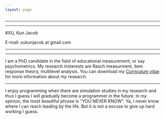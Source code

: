 ```yaml
---
layout: page
---
```


----
----

#XU, Kun Jacob

E-mail: xukunjacob at gmail.com 

---
---

I am a PhD candidate in the field of educational measurement, or say psychometrics. My research insterests are Rasch measurment, item response theory, multilevel analysis. You can download my [*Curriculum vitae*](/CV.pdf) for more information about my research.

---
I enjoy programming when there are simulation studies in my research and thus I guess I will gradually become a programmer in the future. In my opinion, the most beautiful phrase is "YOU NEVER KNOW". Ya, I never know where I can reach leading by the life. But it is not a excuse to give up hard working I guess.


